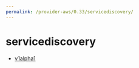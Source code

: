 ```yaml
---
permalink: /provider-aws/0.33/servicediscovery/
---
```


# servicediscovery



* [v1alpha1](v1alpha1/index.md)